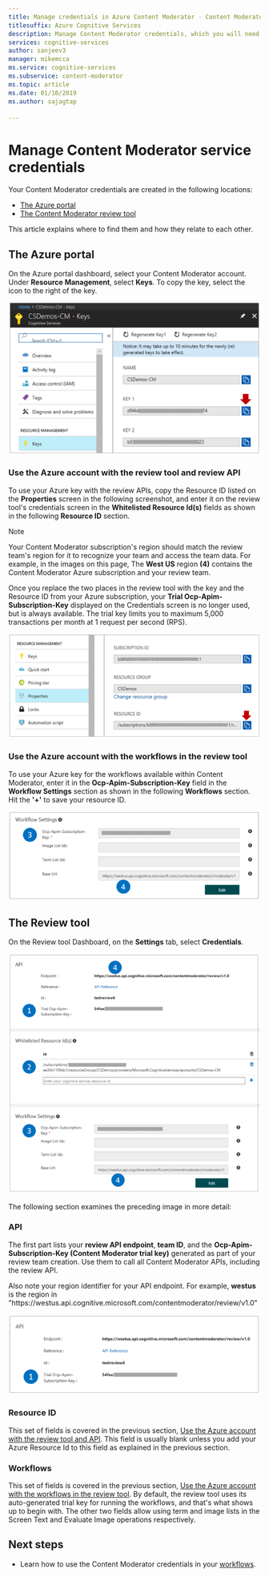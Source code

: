 ```yaml
---
title: Manage credentials in Azure Content Moderator - Content Moderator
titlesuffix: Azure Cognitive Services
description: Manage Content Moderator credentials, which you will need to use the APIs.
services: cognitive-services
author: sanjeev3
manager: mikemcca
ms.service: cognitive-services
ms.subservice: content-moderator
ms.topic: article
ms.date: 01/10/2019
ms.author: sajagtap

---
```


# Manage Content Moderator service credentials

Your Content Moderator credentials are created in the following locations:

- [The Azure portal](https://ms.portal.azure.com/#create/Microsoft.CognitiveServicesContentModerator)
- [The Content Moderator review tool](https://contentmoderator.cognitive.microsoft.com/)

This article explains where to find them and how they relate to each other.

## The Azure portal

On the Azure portal dashboard, select your Content Moderator account. Under **Resource Management**, select **Keys**. To copy the key, select the icon to the right of the key.

![Content Moderator keys in the Azure portal](images/credentials-azure-portal-keys.PNG)

### Use the Azure account with the review tool and review API
To use your Azure key with the review APIs, copy the Resource ID listed on the **Properties** screen in the following screenshot, and enter it on the review tool's credentials screen in the **Whitelisted Resource Id(s)** fields as shown in the following **Resource ID** section. 

> [!NOTE]
> Your Content Moderator subscription's region should match the review team's region for it to recognize your team and access 
> the team data. For example, in the images on this page, The **West US** region **(4)** contains the Content Moderator Azure
> subscription and your review team.
>
> Once you replace the two places in the review tool with the key and the Resource ID from your Azure subscription,
> your **Trial Ocp-Apim-Subscription-Key** displayed on the Credentials screen is no longer used, but is always available.
> The trial key limits you to maximum 5,000 transactions per month at 1 request per second (RPS).

![Content Moderator Resource ID in the Azure portal](images/credentials-azure-portal-resourceid.PNG)

### Use the Azure account with the workflows in the review tool

To use your Azure key for the workflows available within Content Moderator, enter it in the **Ocp-Apim-Subscription-Key** field in the **Workflow Settings** section as shown in the following **Workflows** section. Hit the **'+'** to save your resource ID.

![Content Moderator workflow credentials in the review tool](images/credentials-workflow.PNG)

## The Review tool

On the Review tool Dashboard, on the **Settings** tab, select **Credentials**.

![Content Moderator credentials in the review tool](images/credentials-trial-resource-workflow.PNG)

The following section examines the preceding image in more detail:

### API

The first part lists your **review API endpoint**, **team ID**, and the **Ocp-Apim-Subscription-Key (Content Moderator trial key)** generated as part of your review team creation. Use them to call all Content Moderator APIs, including the review API.

Also note your region identifier for your API endpoint. For example, **westus** is the region in "https:\//westus.api.cognitive.microsoft.com/contentmoderator/review/v1.0"

![Content Moderator key in the review tool](images/credentials-trialkey.PNG)

### Resource ID

This set of fields is covered in the previous section, [Use the Azure account with the review tool and API](credentials.md#use-the-azure-account-with-the-review-tool-and-review-api). This field is usually blank unless you add your Azure Resource Id to this field as explained in the previous section.

### Workflows

This set of fields is covered in the previous section, [Use the Azure account with the workflows in the review tool](credentials.md#use-the-azure-account-with-the-workflows-in-the-review-tool). By default, the review tool uses its auto-generated trial key for running the workflows, and that's what shows up to begin with. The other two fields allow using term and image lists in the Screen Text and Evaluate Image operations respectively.

## Next steps

* Learn how to use the Content Moderator credentials in your [workflows](workflows.md).

